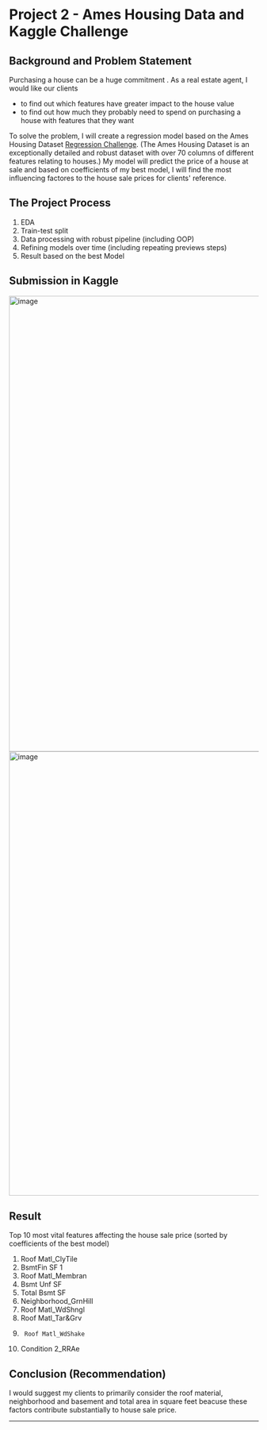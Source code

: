 # Project 2 - Ames Housing Data and Kaggle Challenge

## Background and Problem Statement

Purchasing a house can be a huge commitment . As a real estate agent, I  would like our clients 
- to find out which features have greater impact to the house value
- to find out how much they probably need to spend on purchasing a house with features that they want

To solve the problem, I will create a regression model based on the Ames Housing Dataset [Regression Challenge](https://www.kaggle.com/t/2dde5663e03b4165b853ff65e723c26d). (The Ames Housing Dataset is an exceptionally detailed and robust dataset with over 70 columns of different features relating to houses.) My model will predict the price of a house at sale and based on coefficients of my best model, I will find the most influencing factores to the house sale prices for clients' reference.




## The Project Process
1. EDA
2. Train-test split
3. Data processing with robust pipeline (including OOP)
4. Refining models over time (including repeating previews steps)
6. Result based on the best Model



## Submission in Kaggle


<img width="918" alt="image" src="https://user-images.githubusercontent.com/68343996/197802866-3d220775-5444-4dae-ba7c-fbe1f785304d.png">
<img width="895" alt="image" src="https://user-images.githubusercontent.com/68343996/198825021-3ab0a707-0c51-41c1-b9af-03b5f83a555a.png">


## Result
Top 10 most vital features affecting the house sale price (sorted by coefficients of the best model)

1.	  Roof Matl_ClyTile	 
2.	  BsmtFin SF 1	 
3.	  Roof Matl_Membran	 
4.	  Bsmt Unf SF	 
5.	  Total Bsmt SF	 
6.    Neighborhood_GrnHill	 
7. 	  Roof Matl_WdShngl	 
8.	  Roof Matl_Tar&Grv	 
9.  	Roof Matl_WdShake
10.   Condition 2_RRAe

## Conclusion (Recommendation)

I would suggest my clients to primarily consider the roof material, neighborhood and basement and total area in square feet beacuse these factors contribute substantially to house sale price.


---

